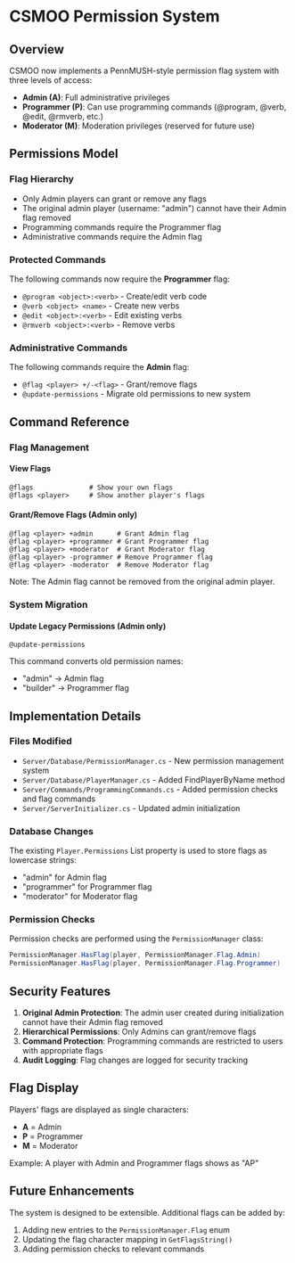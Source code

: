 # CSMOO Permission System

## Overview

CSMOO now implements a PennMUSH-style permission flag system with three levels of access:

- **Admin (A)**: Full administrative privileges
- **Programmer (P)**: Can use programming commands (@program, @verb, @edit, @rmverb, etc.)
- **Moderator (M)**: Moderation privileges (reserved for future use)

## Permissions Model

### Flag Hierarchy
- Only Admin players can grant or remove any flags
- The original admin player (username: "admin") cannot have their Admin flag removed
- Programming commands require the Programmer flag
- Administrative commands require the Admin flag

### Protected Commands
The following commands now require the **Programmer** flag:
- `@program <object>:<verb>` - Create/edit verb code
- `@verb <object> <name>` - Create new verbs
- `@edit <object>:<verb>` - Edit existing verbs  
- `@rmverb <object>:<verb>` - Remove verbs

### Administrative Commands
The following commands require the **Admin** flag:
- `@flag <player> +/-<flag>` - Grant/remove flags
- `@update-permissions` - Migrate old permissions to new system

## Command Reference

### Flag Management

#### View Flags
```
@flags              # Show your own flags
@flags <player>     # Show another player's flags
```

#### Grant/Remove Flags (Admin only)
```
@flag <player> +admin      # Grant Admin flag
@flag <player> +programmer # Grant Programmer flag  
@flag <player> +moderator  # Grant Moderator flag
@flag <player> -programmer # Remove Programmer flag
@flag <player> -moderator  # Remove Moderator flag
```

Note: The Admin flag cannot be removed from the original admin player.

### System Migration

#### Update Legacy Permissions (Admin only)
```
@update-permissions
```
This command converts old permission names:
- "admin" → Admin flag
- "builder" → Programmer flag

## Implementation Details

### Files Modified
- `Server/Database/PermissionManager.cs` - New permission management system
- `Server/Database/PlayerManager.cs` - Added FindPlayerByName method
- `Server/Commands/ProgrammingCommands.cs` - Added permission checks and flag commands
- `Server/ServerInitializer.cs` - Updated admin initialization

### Database Changes
The existing `Player.Permissions` List<string> property is used to store flags as lowercase strings:
- "admin" for Admin flag
- "programmer" for Programmer flag  
- "moderator" for Moderator flag

### Permission Checks
Permission checks are performed using the `PermissionManager` class:
```csharp
PermissionManager.HasFlag(player, PermissionManager.Flag.Admin)
PermissionManager.HasFlag(player, PermissionManager.Flag.Programmer)
```

## Security Features

1. **Original Admin Protection**: The admin user created during initialization cannot have their Admin flag removed
2. **Hierarchical Permissions**: Only Admins can grant/remove flags  
3. **Command Protection**: Programming commands are restricted to users with appropriate flags
4. **Audit Logging**: Flag changes are logged for security tracking

## Flag Display

Players' flags are displayed as single characters:
- **A** = Admin
- **P** = Programmer  
- **M** = Moderator

Example: A player with Admin and Programmer flags shows as "AP"

## Future Enhancements

The system is designed to be extensible. Additional flags can be added by:
1. Adding new entries to the `PermissionManager.Flag` enum
2. Updating the flag character mapping in `GetFlagsString()`
3. Adding permission checks to relevant commands
